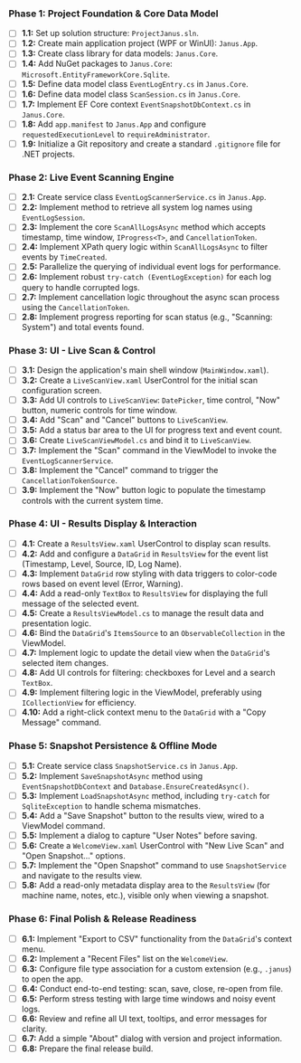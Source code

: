 ### Phase 1: Project Foundation & Core Data Model

-   [ ] **1.1:** Set up solution structure: `ProjectJanus.sln`.
-   [ ] **1.2:** Create main application project (WPF or WinUI): `Janus.App`.
-   [ ] **1.3:** Create class library for data models: `Janus.Core`.
-   [ ] **1.4:** Add NuGet packages to `Janus.Core`: `Microsoft.EntityFrameworkCore.Sqlite`.
-   [ ] **1.5:** Define data model class `EventLogEntry.cs` in `Janus.Core`.
-   [ ] **1.6:** Define data model class `ScanSession.cs` in `Janus.Core`.
-   [ ] **1.7:** Implement EF Core context `EventSnapshotDbContext.cs` in `Janus.Core`.
-   [ ] **1.8:** Add `app.manifest` to `Janus.App` and configure `requestedExecutionLevel` to `requireAdministrator`.
-   [ ] **1.9:** Initialize a Git repository and create a standard `.gitignore` file for .NET projects.

### Phase 2: Live Event Scanning Engine

-   [ ] **2.1:** Create service class `EventLogScannerService.cs` in `Janus.App`.
-   [ ] **2.2:** Implement method to retrieve all system log names using `EventLogSession`.
-   [ ] **2.3:** Implement the core `ScanAllLogsAsync` method which accepts timestamp, time window, `IProgress<T>`, and `CancellationToken`.
-   [ ] **2.4:** Implement XPath query logic within `ScanAllLogsAsync` to filter events by `TimeCreated`.
-   [ ] **2.5:** Parallelize the querying of individual event logs for performance.
-   [ ] **2.6:** Implement robust `try-catch (EventLogException)` for each log query to handle corrupted logs.
-   [ ] **2.7:** Implement cancellation logic throughout the async scan process using the `CancellationToken`.
-   [ ] **2.8:** Implement progress reporting for scan status (e.g., "Scanning: System") and total events found.

### Phase 3: UI - Live Scan & Control

-   [ ] **3.1:** Design the application's main shell window (`MainWindow.xaml`).
-   [ ] **3.2:** Create a `LiveScanView.xaml` UserControl for the initial scan configuration screen.
-   [ ] **3.3:** Add UI controls to `LiveScanView`: `DatePicker`, time control, "Now" button, numeric controls for time window.
-   [ ] **3.4:** Add "Scan" and "Cancel" buttons to `LiveScanView`.
-   [ ] **3.5:** Add a status bar area to the UI for progress text and event count.
-   [ ] **3.6:** Create `LiveScanViewModel.cs` and bind it to `LiveScanView`.
-   [ ] **3.7:** Implement the "Scan" command in the ViewModel to invoke the `EventLogScannerService`.
-   [ ] **3.8:** Implement the "Cancel" command to trigger the `CancellationTokenSource`.
-   [ ] **3.9:** Implement the "Now" button logic to populate the timestamp controls with the current system time.

### Phase 4: UI - Results Display & Interaction

-   [ ] **4.1:** Create a `ResultsView.xaml` UserControl to display scan results.
-   [ ] **4.2:** Add and configure a `DataGrid` in `ResultsView` for the event list (Timestamp, Level, Source, ID, Log Name).
-   [ ] **4.3:** Implement `DataGrid` row styling with data triggers to color-code rows based on event level (Error, Warning).
-   [ ] **4.4:** Add a read-only `TextBox` to `ResultsView` for displaying the full message of the selected event.
-   [ ] **4.5:** Create a `ResultsViewModel.cs` to manage the result data and presentation logic.
-   [ ] **4.6:** Bind the `DataGrid`'s `ItemsSource` to an `ObservableCollection` in the ViewModel.
-   [ ] **4.7:** Implement logic to update the detail view when the `DataGrid`'s selected item changes.
-   [ ] **4.8:** Add UI controls for filtering: checkboxes for Level and a search `TextBox`.
-   [ ] **4.9:** Implement filtering logic in the ViewModel, preferably using `ICollectionView` for efficiency.
-   [ ] **4.10:** Add a right-click context menu to the `DataGrid` with a "Copy Message" command.

### Phase 5: Snapshot Persistence & Offline Mode

-   [ ] **5.1:** Create service class `SnapshotService.cs` in `Janus.App`.
-   [ ] **5.2:** Implement `SaveSnapshotAsync` method using `EventSnapshotDbContext` and `Database.EnsureCreatedAsync()`.
-   [ ] **5.3:** Implement `LoadSnapshotAsync` method, including `try-catch` for `SqliteException` to handle schema mismatches.
-   [ ] **5.4:** Add a "Save Snapshot" button to the results view, wired to a ViewModel command.
-   [ ] **5.5:** Implement a dialog to capture "User Notes" before saving.
-   [ ] **5.6:** Create a `WelcomeView.xaml` UserControl with "New Live Scan" and "Open Snapshot..." options.
-   [ ] **5.7:** Implement the "Open Snapshot" command to use `SnapshotService` and navigate to the results view.
-   [ ] **5.8:** Add a read-only metadata display area to the `ResultsView` (for machine name, notes, etc.), visible only when viewing a snapshot.

### Phase 6: Final Polish & Release Readiness

-   [ ] **6.1:** Implement "Export to CSV" functionality from the `DataGrid`'s context menu.
-   [ ] **6.2:** Implement a "Recent Files" list on the `WelcomeView`.
-   [ ] **6.3:** Configure file type association for a custom extension (e.g., `.janus`) to open the app.
-   [ ] **6.4:** Conduct end-to-end testing: scan, save, close, re-open from file.
-   [ ] **6.5:** Perform stress testing with large time windows and noisy event logs.
-   [ ] **6.6:** Review and refine all UI text, tooltips, and error messages for clarity.
-   [ ] **6.7:** Add a simple "About" dialog with version and project information.
-   [ ] **6.8:** Prepare the final release build.

